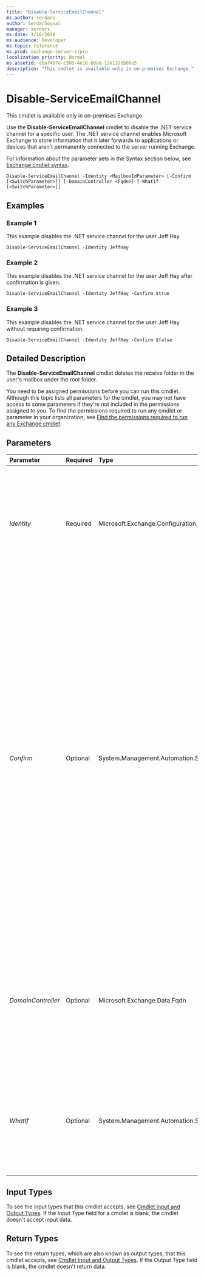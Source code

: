 ```yaml
---
title: "Disable-ServiceEmailChannel"
ms.author: serdars
author: SerdarSoysal
manager: serdars
ms.date: 1/16/2018
ms.audience: Developer
ms.topic: reference
ms.prod: exchange-server-itpro
localization_priority: Normal
ms.assetid: dbaf487e-c303-4e16-b0ad-12e1321b00a5
description: "This cmdlet is available only in on-premises Exchange."
---
```


# Disable-ServiceEmailChannel

This cmdlet is available only in on-premises Exchange. 
  
Use the **Disable-ServiceEmailChannel** cmdlet to disable the .NET service channel for a specific user. The .NET service channel enables Microsoft Exchange to store information that it later forwards to applications or devices that aren't permanently connected to the server running Exchange.
  
For information about the parameter sets in the Syntax section below, see [Exchange cmdlet syntax](https://technet.microsoft.com/library/bb123552.aspx). 
  
```
Disable-ServiceEmailChannel -Identity <MailboxIdParameter> [-Confirm [<SwitchParameter>]] [-DomainController <Fqdn>] [-WhatIf [<SwitchParameter>]]

```

## Examples
<a name="Examples"> </a>

### Example 1

This example disables the .NET service channel for the user Jeff Hay.
  
```
Disable-ServiceEmailChannel -Identity JeffHay
```

### Example 2

This example disables the .NET service channel for the user Jeff Hay after confirmation is given.
  
```
Disable-ServiceEmailChannel -Identity JeffHay -Confirm $true
```

### Example 3

This example disables the .NET service channel for the user Jeff Hay without requiring confirmation.
  
```
Disable-ServiceEmailChannel -Identity JeffHay -Confirm $false
```

## Detailed Description
<a name="DetailedDescription"> </a>

The **Disable-ServiceEmailChannel** cmdlet deletes the receive folder in the user's mailbox under the root folder.
  
You need to be assigned permissions before you can run this cmdlet. Although this topic lists all parameters for the cmdlet, you may not have access to some parameters if they're not included in the permissions assigned to you. To find the permissions required to run any cmdlet or parameter in your organization, see [Find the permissions required to run any Exchange cmdlet](https://technet.microsoft.com/library/mt432940.aspx).
  
## Parameters
<a name="DetailedDescription"> </a>

|**Parameter**|**Required**|**Type**|**Description**|
|:-----|:-----|:-----|:-----|
| _Identity_ <br/> |Required  <br/> |Microsoft.Exchange.Configuration.Tasks.MailboxIdParameter  <br/> |The _Identity_ parameter specifies the identity of the user for which you want to enable the .NET service channel. The user specified must be a valid user in Active Directory who has an Exchange mailbox. <br/> |
| _Confirm_ <br/> |Optional  <br/> |System.Management.Automation.SwitchParameter  <br/> | The _Confirm_ switch specifies whether to show or hide the confirmation prompt. How this switch affects the cmdlet depends on if the cmdlet requires confirmation before proceeding. <br/>  Destructive cmdlets (for example, **Remove-\*** cmdlets) have a built-in pause that forces you to acknowledge the command before proceeding. For these cmdlets, you can skip the confirmation prompt by using this exact syntax: `-Confirm:$false`.  <br/>  Most other cmdlets (for example, **New-\*** and **Set-\*** cmdlets) don't have a built-in pause. For these cmdlets, specifying the _Confirm_ switch without a value introduces a pause that forces you acknowledge the command before proceeding. <br/> |
| _DomainController_ <br/> |Optional  <br/> |Microsoft.Exchange.Data.Fqdn  <br/> |The _DomainController_ parameter specifies the domain controller that's used by this cmdlet to read data from or write data to Active Directory. You identify the domain controller by its fully qualified domain name (FQDN). For example, `dc01.contoso.com`.  <br/> |
| _WhatIf_ <br/> |Optional  <br/> |System.Management.Automation.SwitchParameter  <br/> |The _WhatIf_ switch simulates the actions of the command. You can use this switch to view the changes that would occur without actually applying those changes. You don't need to specify a value with this switch. <br/> |
   
## Input Types
<a name="InputTypes"> </a>

To see the input types that this cmdlet accepts, see [Cmdlet Input and Output Types](http://go.microsoft.com/fwlink/p/?linkId=616387). If the Input Type field for a cmdlet is blank, the cmdlet doesn't accept input data. 
  
## Return Types
<a name="ReturnTypes"> </a>

To see the return types, which are also known as output types, that this cmdlet accepts, see [Cmdlet Input and Output Types](http://go.microsoft.com/fwlink/p/?linkId=616387). If the Output Type field is blank, the cmdlet doesn't return data. 
  

